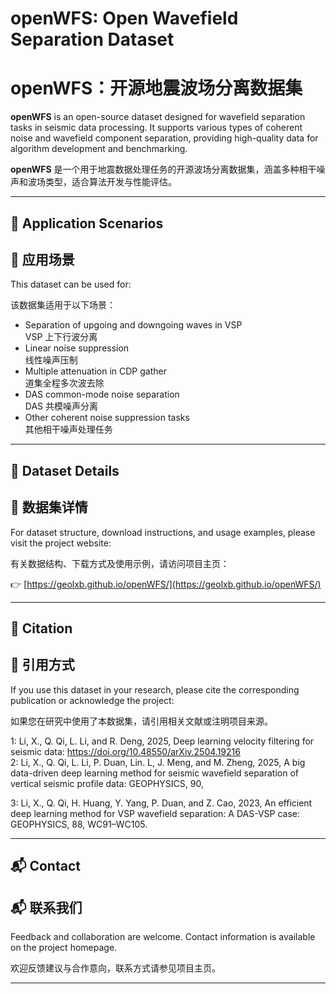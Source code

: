 # openWFS: Open Wavefield Separation Dataset  
# openWFS：开源地震波场分离数据集

**openWFS** is an open-source dataset designed for wavefield separation tasks in seismic data processing. It supports various types of coherent noise and wavefield component separation, providing high-quality data for algorithm development and benchmarking.

**openWFS** 是一个用于地震数据处理任务的开源波场分离数据集，涵盖多种相干噪声和波场类型，适合算法开发与性能评估。

---

## 🎯 Application Scenarios  
## 🎯 应用场景

This dataset can be used for:

该数据集适用于以下场景：

- Separation of upgoing and downgoing waves in VSP  
  VSP 上下行波分离  
- Linear noise suppression  
  线性噪声压制  
- Multiple attenuation in CDP gather  
  道集全程多次波去除  
- DAS common-mode noise separation  
  DAS 共模噪声分离  
- Other coherent noise suppression tasks  
  其他相干噪声处理任务  

---

## 📂 Dataset Details  
## 📂 数据集详情

For dataset structure, download instructions, and usage examples, please visit the project website:

有关数据结构、下载方式及使用示例，请访问项目主页：

👉 [https://geolxb.github.io/openWFS/](https://geolxb.github.io/openWFS/)

---

## 📄 Citation  
## 📄 引用方式

If you use this dataset in your research, please cite the corresponding publication or acknowledge the project:

如果您在研究中使用了本数据集，请引用相关文献或注明项目来源。

1: Li, X., Q. Qi, L. Li, and R. Deng, 2025, Deep learning velocity filtering for seismic data: https://doi.org/10.48550/arXiv.2504.19216  
2: Li, X., Q. Qi, L. Li, P. Duan, Lin. L, J. Meng, and M. Zheng, 2025, A big data-driven deep learning method for seismic wavefield separation of vertical seismic profile data: GEOPHYSICS, 90,

3: Li, X., Q. Qi, H. Huang, Y. Yang, P. Duan, and Z. Cao, 2023, An efficient deep learning method for VSP wavefield separation: A DAS-VSP case: GEOPHYSICS, 88, WC91–WC105.

---

## 📬 Contact  
## 📬 联系我们

Feedback and collaboration are welcome. Contact information is available on the project homepage.

欢迎反馈建议与合作意向，联系方式请参见项目主页。

---
